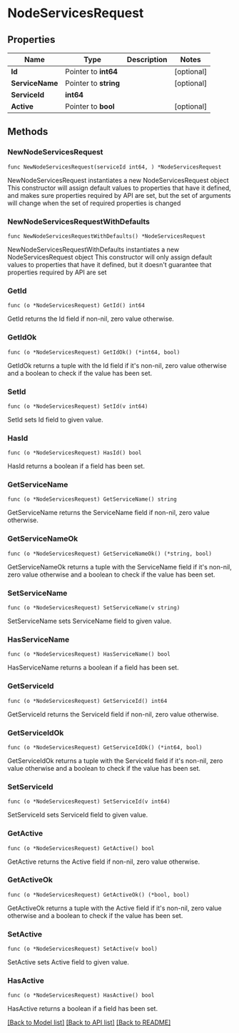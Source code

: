 # NodeServicesRequest

## Properties

Name | Type | Description | Notes
------------ | ------------- | ------------- | -------------
**Id** | Pointer to **int64** |  | [optional] 
**ServiceName** | Pointer to **string** |  | [optional] 
**ServiceId** | **int64** |  | 
**Active** | Pointer to **bool** |  | [optional] 

## Methods

### NewNodeServicesRequest

`func NewNodeServicesRequest(serviceId int64, ) *NodeServicesRequest`

NewNodeServicesRequest instantiates a new NodeServicesRequest object
This constructor will assign default values to properties that have it defined,
and makes sure properties required by API are set, but the set of arguments
will change when the set of required properties is changed

### NewNodeServicesRequestWithDefaults

`func NewNodeServicesRequestWithDefaults() *NodeServicesRequest`

NewNodeServicesRequestWithDefaults instantiates a new NodeServicesRequest object
This constructor will only assign default values to properties that have it defined,
but it doesn't guarantee that properties required by API are set

### GetId

`func (o *NodeServicesRequest) GetId() int64`

GetId returns the Id field if non-nil, zero value otherwise.

### GetIdOk

`func (o *NodeServicesRequest) GetIdOk() (*int64, bool)`

GetIdOk returns a tuple with the Id field if it's non-nil, zero value otherwise
and a boolean to check if the value has been set.

### SetId

`func (o *NodeServicesRequest) SetId(v int64)`

SetId sets Id field to given value.

### HasId

`func (o *NodeServicesRequest) HasId() bool`

HasId returns a boolean if a field has been set.

### GetServiceName

`func (o *NodeServicesRequest) GetServiceName() string`

GetServiceName returns the ServiceName field if non-nil, zero value otherwise.

### GetServiceNameOk

`func (o *NodeServicesRequest) GetServiceNameOk() (*string, bool)`

GetServiceNameOk returns a tuple with the ServiceName field if it's non-nil, zero value otherwise
and a boolean to check if the value has been set.

### SetServiceName

`func (o *NodeServicesRequest) SetServiceName(v string)`

SetServiceName sets ServiceName field to given value.

### HasServiceName

`func (o *NodeServicesRequest) HasServiceName() bool`

HasServiceName returns a boolean if a field has been set.

### GetServiceId

`func (o *NodeServicesRequest) GetServiceId() int64`

GetServiceId returns the ServiceId field if non-nil, zero value otherwise.

### GetServiceIdOk

`func (o *NodeServicesRequest) GetServiceIdOk() (*int64, bool)`

GetServiceIdOk returns a tuple with the ServiceId field if it's non-nil, zero value otherwise
and a boolean to check if the value has been set.

### SetServiceId

`func (o *NodeServicesRequest) SetServiceId(v int64)`

SetServiceId sets ServiceId field to given value.


### GetActive

`func (o *NodeServicesRequest) GetActive() bool`

GetActive returns the Active field if non-nil, zero value otherwise.

### GetActiveOk

`func (o *NodeServicesRequest) GetActiveOk() (*bool, bool)`

GetActiveOk returns a tuple with the Active field if it's non-nil, zero value otherwise
and a boolean to check if the value has been set.

### SetActive

`func (o *NodeServicesRequest) SetActive(v bool)`

SetActive sets Active field to given value.

### HasActive

`func (o *NodeServicesRequest) HasActive() bool`

HasActive returns a boolean if a field has been set.


[[Back to Model list]](../README.md#documentation-for-models) [[Back to API list]](../README.md#documentation-for-api-endpoints) [[Back to README]](../README.md)


